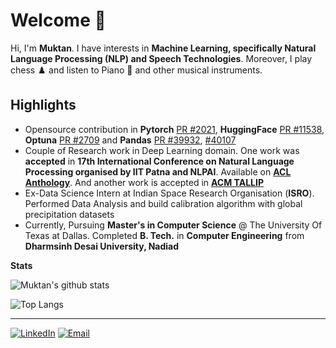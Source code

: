 # Welcome 👋

Hi, I'm <b>Muktan</b>. I have interests in <b>Machine Learning, specifically Natural Language Processing (NLP) and Speech Technologies</b>. Moreover, I play chess ♟️ and listen to Piano 🎹 and other musical instruments.

## Highlights

- Opensource contribution in **Pytorch** [PR #2021](https://github.com/pytorch/ignite/pull/2021), **HuggingFace** [PR #11538](https://github.com/huggingface/transformers/pull/11538), **Optuna** [PR #2709](https://github.com/optuna/optuna/pull/2709) and **Pandas** [PR #39932](https://github.com/pandas-dev/pandas/pull/39932), [#40107](https://github.com/pandas-dev/pandas/pull/40107)
- Couple of Research work in Deep Learning domain. One work was **accepted** in **17th International Conference on Natural Language Processing organised by IIT Patna and NLPAI**. Available on [**ACL Anthology**](https://aclanthology.org/2020.icon-main.56/). And another work is accepted in [**ACM TALLIP**](https://dl.acm.org/doi/full/10.1145/3483446) 
- Ex-Data Science Intern at Indian Space Research Organisation (**ISRO**). Performed Data Analysis and build calibration algorithm with global precipitation datasets
- Currently, Pursuing **Master's in Computer Science** @ The University Of Texas at Dallas. Completed **B. Tech.** in **Computer Engineering** from **Dharmsinh Desai University, Nadiad**

**Stats**

![Muktan's github stats](https://github-readme-stats.vercel.app/api?username=Muktan&show_icons=true&theme=dark)

![Top Langs](https://github-readme-stats.vercel.app/api/top-langs/?username=Muktan&layout=compact&theme=dark)



---

<a href="https://www.linkedin.com/in/muktan-patel/" target="_blank"><img src="https://img.shields.io/badge/LinkedIn-0077B5?style=for-the-badge&logo=linkedin&logoColor=white" alt="LinkedIn"></a>
<a href="mailto:muktan123@gmail.com" target="_blank"><img src="https://img.shields.io/badge/Gmail-D14836?style=for-the-badge&logo=gmail&logoColor=white" alt="Email"></a>
